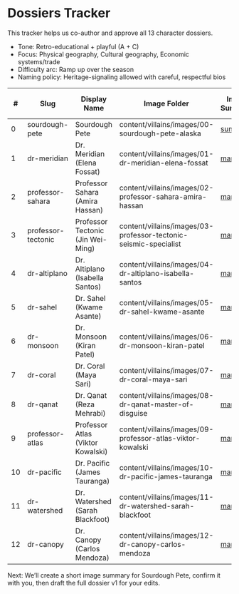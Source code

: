 # Dossiers Tracker

This tracker helps us co-author and approve all 13 character dossiers.

- Tone: Retro-educational + playful (A + C)
- Focus: Physical geography, Cultural geography, Economic systems/trade
- Difficulty arc: Ramp up over the season
- Naming policy: Heritage-signaling allowed with careful, respectful bios

| # | Slug | Display Name | Image Folder | Image Summary | Draft | Cultural Pre-Check | Approved |
|---|------|--------------|--------------|---------------|-------|--------------------|----------|
| 0 | sourdough-pete | Sourdough Pete | content/villains/images/00-sourdough-pete-alaska | [summary](../../content/villains/images/00-sourdough-pete-alaska/summary.md) | [Draft v2](./sourdough-pete.md) | TODO | TODO |
| 1 | dr-meridian | Dr. Meridian (Elena Fossat) | content/villains/images/01-dr-meridian-elena-fossat | [manifest](../../content/villains/images/01-dr-meridian-elena-fossat/manifest.md) | [Draft v1](./dr-meridian-elena-fossat.md) | TODO | TODO |
| 2 | professor-sahara | Professor Sahara (Amira Hassan) | content/villains/images/02-professor-sahara-amira-hassan | [manifest](../../content/villains/images/02-professor-sahara-amira-hassan/manifest.md) | [Draft v1](./professor-sahara-amira-hassan.md) | TODO | TODO |
| 3 | professor-tectonic | Professor Tectonic (Jin Wei-Ming) | content/villains/images/03-professor-tectonic-seismic-specialist | [manifest](../../content/villains/images/03-professor-tectonic-seismic-specialist/manifest.md) | TODO | TODO | TODO |
| 4 | dr-altiplano | Dr. Altiplano (Isabella Santos) | content/villains/images/04-dr-altiplano-isabella-santos | [manifest](../../content/villains/images/04-dr-altiplano-isabella-santos/manifest.md) | TODO | TODO | TODO |
| 5 | dr-sahel | Dr. Sahel (Kwame Asante) | content/villains/images/05-dr-sahel-kwame-asante | [manifest](../../content/villains/images/05-dr-sahel-kwame-asante/manifest.md) | TODO | TODO | TODO |
| 6 | dr-monsoon | Dr. Monsoon (Kiran Patel) | content/villains/images/06-dr-monsoon-kiran-patel | [manifest](../../content/villains/images/06-dr-monsoon-kiran-patel/manifest.md) | TODO | TODO | TODO |
| 7 | dr-coral | Dr. Coral (Maya Sari) | content/villains/images/07-dr-coral-maya-sari | [manifest](../../content/villains/images/07-dr-coral-maya-sari/manifest.md) | TODO | TODO | TODO |
| 8 | dr-qanat | Dr. Qanat (Reza Mehrabi) | content/villains/images/08-dr-qanat-master-of-disguise | [manifest](../../content/villains/images/08-dr-qanat-master-of-disguise/manifest.md) | TODO | TODO | TODO |
| 9 | professor-atlas | Professor Atlas (Viktor Kowalski) | content/villains/images/09-professor-atlas-viktor-kowalski | [manifest](../../content/villains/images/09-professor-atlas-viktor-kowalski/manifest.md) | TODO | TODO | TODO |
| 10 | dr-pacific | Dr. Pacific (James Tauranga) | content/villains/images/10-dr-pacific-james-tauranga | [manifest](../../content/villains/images/10-dr-pacific-james-tauranga/manifest.md) | TODO | TODO | TODO |
| 11 | dr-watershed | Dr. Watershed (Sarah Blackfoot) | content/villains/images/11-dr-watershed-sarah-blackfoot | [manifest](../../content/villains/images/11-dr-watershed-sarah-blackfoot/manifest.md) | TODO | TODO | TODO |
| 12 | dr-canopy | Dr. Canopy (Carlos Mendoza) | content/villains/images/12-dr-canopy-carlos-mendoza | [manifest](../../content/villains/images/12-dr-canopy-carlos-mendoza/manifest.md) | TODO | TODO | TODO |

Next: We’ll create a short image summary for Sourdough Pete, confirm it with you, then draft the full dossier v1 for your edits.